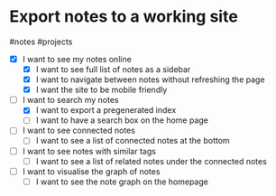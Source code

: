 # Export notes to a working site 

#notes #projects

- [x] I want to see my notes online
    - [x] I want to see full list of notes as a sidebar
    - [x] I want to navigate between notes without refreshing the page
    - [x] I want the site to be mobile friendly
- [ ] I want to search my notes
    - [x] I want to export a pregenerated index
    - [ ] I want to have a search box on the home page
- [ ] I want to see connected notes
    - [ ] I want to see a list of connected notes at the bottom 
- [ ] I want to see notes with similar tags
    - [ ]  I want to see a list of related notes under the connected notes
- [ ] I want to visualise the graph of notes 
    - [ ] I want to see the note graph on the homepage
